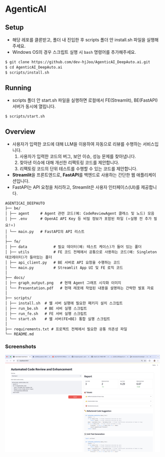 # AgenticAI 

## Setup
* 해당 레포를 클론받고, 폴더 내 진입한 후 scripts 폴더 안 install.sh 파일을 실행해주세요.
* Windows OS의 경우 스크립트 실행 시 `bash` 명령어를 추가해주세요.
```bash
$ git clone https://github.com/dev-hjJoo/AgenticAI_DeepAuto.ai.git
$ cd AgenticAI_DeepAuto.ai
$ scripts/install.sh
```

## Running
* scripts 폴더 안 start.sh 파일을 실행하면 로컬에서 FE(Streamlit), BE(FastAPI) 서버가 동시에 열립니다.
```
$ scripts/start.sh
```


## Overview
* 사용자가 입력한 코드에 대해 LLM을 이용하여 자동으로 리뷰를 수행하는 서비스입니다.
  1. 사용자가 입력한 코드의 버그, 보안 이슈, 성능 문제를 찾아냅니다.
  2. 찾아낸 이슈에 대해 개선한 리팩토링 코드를 제안합니다.
  3. 리팩토링 코드의 단위 테스트를 수행할 수 있는 코드를 제안합니다.
* **Streamlit**을 프론트엔드로, **FastAPI**를 백엔드로 사용하는 간단한 웹 애플리케이션입니다.  
* FastAPI는 API 요청을 처리하고, Streamlit은 사용자 인터페이스(UI)를 제공합니다.
```
AGENTICAI_DEEPAUTO
├── be/
│ ├── agent     # Agent 관련 코드(예: CodeReviewAgent 클래스 및 노드) 모음 
│ ├── .env      # OpenAI API Key 등 비밀 정보가 포함된 파일 (⭐️실행 전 추가 필요!⭐️)
│ └── main.py   # FastAPI의 API 리스트
│
├── fe/
│ ├── data            # 필요 데이터(예: 테스트 케이스)가 들어 있는 폴더
│ ├── utils           # FE 코드 전체에서 공통으로 사용하는 코드(예: Singleton 데코레이터)가 들어있는 폴더
│ ├── api_client.py   # BE 서버로 API 요청을 수행하는 코드
│ └── main.py         # Streamlit App UI 및 FE 로직 코드
│
├── docs/
│ ├── graph_output.png   # 현재 Agent 그래프 시각화 이미지
│ └── Presentation.pdf   # 현재 레포에 작업된 내용을 설명하는 간략한 발표 자료
│
├── scripts/
│ ├── install.sh  # 웹 서버 실행에 필요한 패키지 설치 스크립트
│ ├── run_be.sh   # BE 서버 실행 스크립트
│ ├── run_fe.sh   # FE 서버 실행 스크립트
│ └── start.sh    # 웹 서버(FE+BE) 통합 실행 스크립트
│
├── requirements.txt # 프로젝트 전체에서 필요한 공통 의존성 파일
└── README.md
```

### Screenshots
![Web](docs/Web_Screenshots.png)